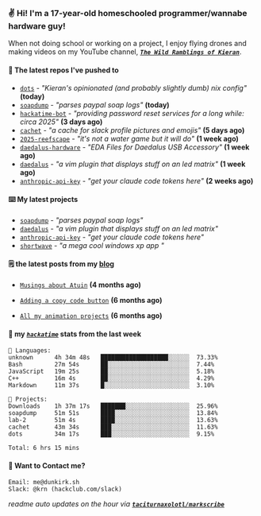 ### ✌️ Hi! I'm a 17-year-old homeschooled programmer/wannabe hardware guy!

When not doing school or working on a project, I enjoy flying drones and making videos on my YouTube channel, [**_`The Wild Ramblings of Kieran`_**](https://youtube.com/@kieran.rambles).

#### 👷 The latest repos I've pushed to

- [`dots`](https://github.com/taciturnaxolotl/dots) - _"Kieran's opinionated (and probably slightly dumb) nix config"_ **(today)**
- [`soapdump`](https://github.com/taciturnaxolotl/soapdump) - _"parses paypal soap logs"_ **(today)**
- [`hackatime-bot`](https://github.com/taciturnaxolotl/hackatime-bot) - _"providing password reset services for a long while: circa 2025"_ **(3 days ago)**
- [`cachet`](https://github.com/taciturnaxolotl/cachet) - _"a cache for slack profile pictures and emojis"_ **(5 days ago)**
- [`2025-reefscape`](https://github.com/df1317/2025-reefscape) - _"it's not a water game but it will do"_ **(1 week ago)**
- [`daedalus-hardware`](https://github.com/geschmit/daedalus-hardware) - _"EDA Files for Daedalus USB Accessory"_ **(1 week ago)**
- [`daedalus`](https://github.com/taciturnaxolotl/daedalus) - _"a vim plugin that displays stuff on an led matrix"_ **(1 week ago)**
- [`anthropic-api-key`](https://github.com/taciturnaxolotl/anthropic-api-key) - _"get your claude code tokens here"_ **(2 weeks ago)**

#### ⌨️ My latest projects

- [`soapdump`](https://github.com/taciturnaxolotl/soapdump) - _"parses paypal soap logs"_
- [`daedalus`](https://github.com/taciturnaxolotl/daedalus) - _"a vim plugin that displays stuff on an led matrix"_
- [`anthropic-api-key`](https://github.com/taciturnaxolotl/anthropic-api-key) - _"get your claude code tokens here"_
- [`shortwave`](https://github.com/taciturnaxolotl/shortwave) - _"a mega cool windows xp app "_

#### 🗒️ the latest posts from my [blog](https://dunkirk.sh)

- [`Musings about Atuin`](https://dunkirk.sh/blog/atuin/) **(4 months ago)**

- [`Adding a copy code button`](https://dunkirk.sh/blog/adding-a-copy-button/) **(6 months ago)**

- [`All my animation projects`](https://dunkirk.sh/blog/my-animations/) **(6 months ago)**



#### 📡 my [_`hackatime`_](https://waka.hackclub.com) stats from the last week

```text
💾 Languages:
unknown      4h 34m 48s   ███████████████████░░░░░░  73.33%
Bash         27m 54s      ██░░░░░░░░░░░░░░░░░░░░░░░  7.44%
JavaScript   19m 25s      ██░░░░░░░░░░░░░░░░░░░░░░░  5.18%
C++          16m 4s       ██░░░░░░░░░░░░░░░░░░░░░░░  4.29%
Markdown     11m 37s      █░░░░░░░░░░░░░░░░░░░░░░░░  3.10%

💼 Projects:
Downloads    1h 37m 17s   ███████░░░░░░░░░░░░░░░░░░  25.96%
soapdump     51m 51s      ████░░░░░░░░░░░░░░░░░░░░░  13.84%
lab-2        51m 4s       ████░░░░░░░░░░░░░░░░░░░░░  13.63%
cachet       43m 34s      ███░░░░░░░░░░░░░░░░░░░░░░  11.63%
dots         34m 17s      ███░░░░░░░░░░░░░░░░░░░░░░  9.15%

Total: 6 hrs 15 mins
```

#### 📮 Want to Contact me?

```text
Email: me@dunkirk.sh
Slack: @krn (hackclub.com/slack)
```

_readme auto updates on the hour via [**`taciturnaxolotl/markscribe`**](https://github.com/taciturnaxolotl/markscribe)_
